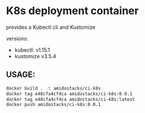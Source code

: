 # K8s deployment container

provides a Kubectl cli  and Kustomize

versions:
  - kubectl: v1.15.1
  - kustomize v3.5.4


USAGE:
---


```bash
docker build . -t amidostacks/ci-k8s
docker tag e48cfa4cf4ca amidostacks/ci-k8s:0.0.1
docker tag e48cfa4cf4ca amidostacks/ci-k8s:latest
docker push amidostacks/ci-k8s:0.0.1
```
